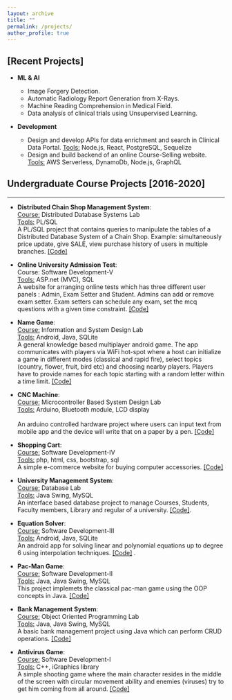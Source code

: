 ```yaml
---
layout: archive
title: ""
permalink: /projects/
author_profile: true
---
```


## [Recent Projects]
- **ML & AI**
  * Image Forgery Detection.
  * Automatic Radiology Report Generation from X-Rays.
  * Machine Reading Comprehension in Medical Field.
  * Data analysis of clinical trials using Unsupervised Learning. 

- **Development**
  * Design and develop APIs for data enrichment and search in Clinical Data Portal. <ins>Tools:</ins> Node.js, React, PostgreSQL, Sequelize
  * Design and build backend of an online Course-Selling website. <ins>Tools:</ins> AWS Serverless, DynamoDb, Node.js, GraphQL



## Undergraduate Course Projects [2016-2020]

---

- **Distributed Chain Shop Management System**:
   <br><ins>Course:</ins> Distributed Database Systems Lab
   <br><ins>Tools:</ins> PL/SQL
  <br>
  A PL/SQL project that contains queries to manipulate the tables of a Distributed Database System of a Chain
  Shop. Example: simultaneously price update, give SALE, view purchase history of users in multiple branches. [[Code]](https://github.com/amirraj/Distributed-ChainShop-Management)


- **Online University Admission Test**:
   <br>Course: Software Development-V
   <br><ins>Tools:</ins> ASP.net (MVC), SQL
  <br>
  A website for arranging online tests which has three different user panels : Admin, Exam Setter and Student.
Admins can add or remove exam setter. Exam setters can schedule any exam, set the mcq questions with a given
time constraint. [[Code]](https://github.com/amirraj/University-Admission)


- **Name Game**:
   <br><ins>Course:</ins> Information and System Design Lab
   <br><ins>Tools:</ins> Android, Java, SQLite
  <br>
  A general knowledge based multiplayer android game. The app communicates with players via WiFi hot-spot
where a host can initialize a game in different modes (classical and rapid fire), select topics (country, flower, fruit,
bird etc) and choosing nearby players. Players have to provide names for each topic starting with a random letter
within a time limit. [[Code]](https://github.com/amirraj/Name-Game)


- **CNC Machine**:
   <br><ins>Course:</ins> Microcontroller Based System Design Lab
   <br><ins>Tools:</ins> Arduino, Bluetooth module, LCD display
  <br><br>
  An arduino controlled hardware project where users can input text from mobile app and the device will write that
on a paper by a pen. [[Code]](https://github.com/amirraj/CNC-Machine)


- **Shopping Cart**:
   <br><ins>Course:</ins> Software Development-IV
   <br><ins>Tools:</ins> php, html, css, bootstrap, sql 
  <br>
 A simple e-commerce website for buying computer accessories. [[Code]](https://github.com/amirraj/shopping-cart)



- **University Management System**:
   <br><ins>Course:</ins> Database Lab
   <br><ins>Tools:</ins> Java Swing, MySQL
  <br>
  An interface based database project to manage Courses, Students, Faculty members, Library and regular of a
university. [[Code]](https://github.com/amirraj/University-Management-System).


- **Equation Solver**:
   <br><ins>Course:</ins> Software Development-III
   <br><ins>Tools:</ins> Android, Java, SQLite
  <br>
  An android app for solving linear and polynomial equations up to degree 6 using interpolation techniques. [[Code]](https://github.com/amirraj/Equation-Solver)
.


- **Pac-Man Game**:
   <br><ins>Course:</ins> Software Development-II
   <br><ins>Tools:</ins> Java, Java Swing, MySQL 
  <br>
 This project implemets the classical pac-man game using the OOP concepts in Java. [[Code]](https://github.com/amirraj/pacman-game)


- **Bank Management System**:
   <br><ins>Course:</ins> Object Oriented Programming Lab
   <br><ins>Tools:</ins> Java, Java Swing, MySQL 
  <br>
  A basic bank management project using Java which can perform CRUD operations. [[Code]](https://github.com/amirraj/Bank-Management)


- **Antivirus Game**:
   <br><ins>Course:</ins> Software Development-I
   <br><ins>Tools:</ins> C++, iGraphics library
  <br>
  A simple shooting game where the main character resides in the middle of the screen with circular movement ability and enemies (viruses) try to get him coming from all around. [[Code]](https://github.com/amirraj/anti-virus-game)